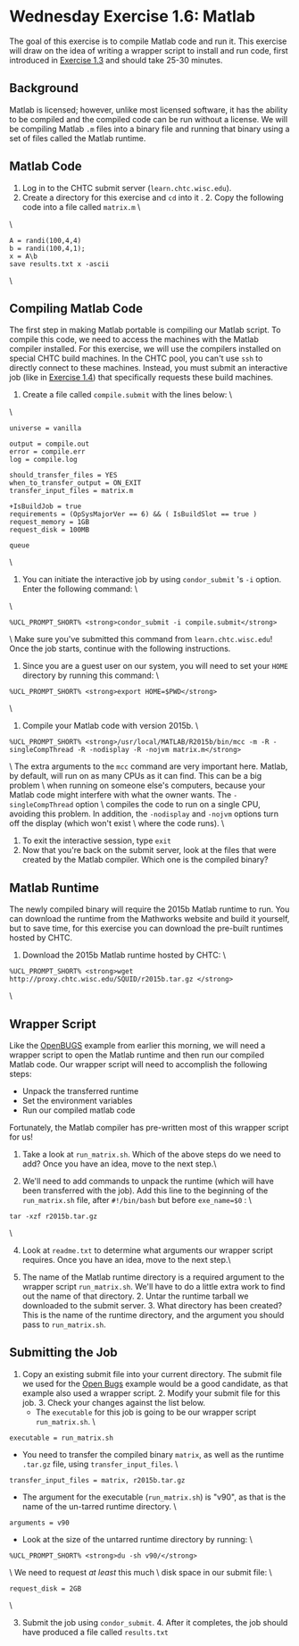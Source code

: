 <style type="text/css"> pre em { font-style: normal; background-color: yellow; } pre strong { font-style: normal; font-weight: bold; color: \#008; } </style>

Wednesday Exercise 1.6: Matlab
==============================

The goal of this exercise is to compile Matlab code and run it. This exercise will draw on the idea of writing a wrapper script to install and run code, first introduced in [Exercise 1.3](part1-ex3-wrapper.md) and should take 25-30 minutes.

Background
----------

Matlab is licensed; however, unlike most licensed software, it has the ability to be compiled and the compiled code can be run without a license. We will be compiling Matlab `.m` files into a binary file and running that binary using a set of files called the Matlab runtime.

Matlab Code
-----------

1.  Log in to the CHTC submit server (`learn.chtc.wisc.edu`).
2.  Create a directory for this exercise and `cd` into it . 2. Copy the following code into a file called `matrix.m` \\

\\

``` file
A = randi(100,4,4)
b = randi(100,4,1);
x = A\b
save results.txt x -ascii
```

\\

Compiling Matlab Code
---------------------

The first step in making Matlab portable is compiling our Matlab script. To compile this code, we need to access the machines with the Matlab compiler installed. For this exercise, we will use the compilers installed on special CHTC build machines. In the CHTC pool, you can't use `ssh` to directly connect to these machines. Instead, you must submit an interactive job (like in [Exercise 1.4](UserSchool16Wed14package)) that specifically requests these build machines.

1.   Create a file called `compile.submit` with the lines below: \\

\\

``` file
universe = vanilla

output = compile.out
error = compile.err
log = compile.log

should_transfer_files = YES
when_to_transfer_output = ON_EXIT
transfer_input_files = matrix.m

+IsBuildJob = true
requirements = (OpSysMajorVer == 6) && ( IsBuildSlot == true )
request_memory = 1GB
request_disk = 100MB 

queue
```

\\

1.  You can initiate the interactive job by using `condor_submit` 's `-i` option. Enter the following command: \\

\\

``` console
%UCL_PROMPT_SHORT% <strong>condor_submit -i compile.submit</strong>
```

\\ Make sure you've submitted this command from `learn.chtc.wisc.edu`! Once the job starts, continue with the following instructions.

1.  Since you are a guest user on our system, you will need to set your `HOME` directory by running this command: \\

``` console
%UCL_PROMPT_SHORT% <strong>export HOME=$PWD</strong> 
```

\\

1.  Compile your Matlab code with version 2015b. \\

``` console
%UCL_PROMPT_SHORT% <strong>/usr/local/MATLAB/R2015b/bin/mcc -m -R -singleCompThread -R -nodisplay -R -nojvm matrix.m</strong> 
```

\\ The extra arguments to the `mcc` command are very important here. Matlab, by default, will run on as many CPUs as it can find. This can be a big problem \\ when running on someone else's computers, because your Matlab code might interfere with what the owner wants. The `-singleCompThread` option \\ compiles the code to run on a single CPU, avoiding this problem. In addition, the `-nodisplay` and `-nojvm` options turn off the display (which won't exist \\ where the code runs). \\

1.  To exit the interactive session, type `exit`
2.  Now that you're back on the submit server, look at the files that were created by the Matlab compiler. Which one is the compiled binary?

Matlab Runtime
--------------

The newly compiled binary will require the 2015b Matlab runtime to run. You can download the runtime from the Mathworks website and build it yourself, but to save time, for this exercise you can download the pre-built runtimes hosted by CHTC.

1.  Download the 2015b Matlab runtime hosted by CHTC: \\

``` console
%UCL_PROMPT_SHORT% <strong>wget http://proxy.chtc.wisc.edu/SQUID/r2015b.tar.gz </strong>
```

\\

Wrapper Script
--------------

Like the [OpenBUGS](part1-ex4-prepackaged.md) example from earlier this morning, we will need a wrapper script to open the Matlab runtime and then run our compiled Matlab code. Our wrapper script will need to accomplish the following steps:

-   Unpack the transferred runtime
-   Set the environment variables
-   Run our compiled matlab code

Fortunately, the Matlab compiler has pre-written most of this wrapper script for us!

1.  Take a look at `run_matrix.sh`. Which of the above steps do we need to add? Once you have an idea, move to the next step.\\

2. We'll need to add commands to unpack the runtime (which will have been transferred with the job). Add this line to the beginning of the `run_matrix.sh` file, after `#!/bin/bash` but before `exe_name=$0` : \\

``` file
tar -xzf r2015b.tar.gz
```

\\

4. Look at `readme.txt` to determine what arguments our wrapper script requires. Once you have an idea, move to the next step.\\

5. The name of the Matlab runtime directory is a required argument to the wrapper script `run_matrix.sh`. We'll have to do a little extra work to find out the name of that directory. 2. Untar the runtime tarball we downloaded to the submit server. 3. What directory has been created? This is the name of the runtime directory, and the argument you should pass to `run_matrix.sh`.

Submitting the Job
------------------

1.  Copy an existing submit file into your current directory. The submit file we used for the [Open Bugs](part1-ex4-prepackaged.md) example would be a good candidate, as that example also used a wrapper script. 2. Modify your submit file for this job. 3. Check your changes against the list below.
    -   The `executable` for this job is going to be our wrapper script `run_matrix.sh`. \\

``` file
executable = run_matrix.sh
```

-   You need to transfer the compiled binary `matrix`, as well as the runtime `.tar.gz` file, using `transfer_input_files`. \\

``` file
transfer_input_files = matrix, r2015b.tar.gz
```

-   The argument for the executable (`run_matrix.sh`) is "v90", as that is the name of the un-tarred runtime directory. \\

``` file
arguments = v90
```

-   Look at the size of the untarred runtime directory by running: \\

``` console
%UCL_PROMPT_SHORT% <strong>du -sh v90/</strong>
```

\\ We need to request *at least* this much \\ disk space in our submit file: \\

``` file
request_disk = 2GB
```

\\

3. Submit the job using `condor_submit`. 4. After it completes, the job should have produced a file called `results.txt`

